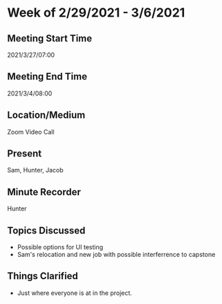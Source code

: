 # Week of 2/29/2021 - 3/6/2021

## Meeting Start Time
2021/3/27/07:00

## Meeting End Time
2021/3/4/08:00

## Location/Medium
Zoom Video Call

## Present
Sam, Hunter, Jacob

## Minute Recorder
Hunter


## Topics Discussed
- Possible options for UI testing
- Sam's relocation and new job with possible interferrence to capstone

## Things Clarified
- Just where everyone is at in the project.
